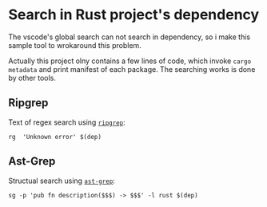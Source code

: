 # Search in Rust project's dependency

The vscode's global search can not search in dependency, so i make this sample tool to wrokaround this problem.

Actually this project olny contains a few lines of code, which invoke `cargo metadata` and print manifest of each package. The searching works is done by other tools.

## Ripgrep

Text of regex search using [`ripgrep`](https://github.com/BurntSushi/ripgrep): 

```shell
rg  'Unknown error' $(dep)
```



## Ast-Grep

Structual search using [`ast-grep`](https://github.com/ast-grep/ast-grep): 

```shell
sg -p 'pub fn description($$$) -> $$$' -l rust $(dep)
```